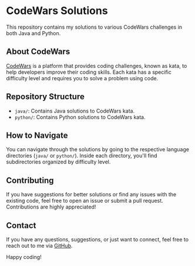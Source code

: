 # CodeWars Solutions

This repository contains my solutions to various CodeWars challenges in both Java and Python.

## About CodeWars

[CodeWars](https://www.codewars.com/) is a platform that provides coding challenges, known as kata, to help developers improve their coding skills. Each kata has a specific difficulty level and requires you to solve a problem using code.

## Repository Structure

- `java/`: Contains Java solutions to CodeWars kata.
- `python/`: Contains Python solutions to CodeWars kata.

## How to Navigate

You can navigate through the solutions by going to the respective language directories (`java/` or `python/`). Inside each directory, you'll find subdirectories organized by difficulty level.

## Contributing

If you have suggestions for better solutions or find any issues with the existing code, feel free to open an issue or submit a pull request. Contributions are highly appreciated!

## Contact

If you have any questions, suggestions, or just want to connect, feel free to reach out to me via [GitHub](https://github.com/git-sumana).

Happy coding!
